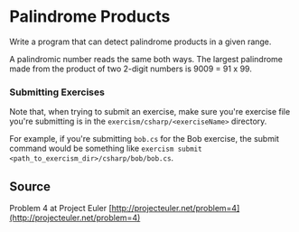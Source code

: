 # Palindrome Products

Write a program that can detect palindrome products in a given range.

A palindromic number reads the same both ways. The largest palindrome
made from the product of two 2-digit numbers is 9009 = 91 x 99.

### Submitting Exercises

Note that, when trying to submit an exercise, make sure you're exercise file you're submitting is in the `exercism/csharp/<exerciseName>` directory.

For example, if you're submitting `bob.cs` for the Bob exercise, the submit command would be something like `exercism submit <path_to_exercism_dir>/csharp/bob/bob.cs`.

## Source

Problem 4 at Project Euler [http://projecteuler.net/problem=4](http://projecteuler.net/problem=4)
